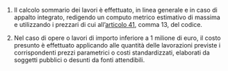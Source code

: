 1. Il calcolo sommario dei lavori è effettuato, in linea generale e in caso di appalto integrato, redigendo un computo metrico estimativo di massima e utilizzando i prezzari di cui all’[articolo 41](/articolo-41/1), comma 13, del codice.

2. Nel caso di opere o lavori di importo inferiore a 1 milione di euro, il costo presunto è effettuato applicando alle quantità delle lavorazioni previste i corrispondenti prezzi parametrici o costi standardizzati, elaborati da soggetti pubblici o desunti da fonti attendibili.